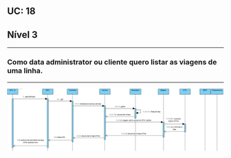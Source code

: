 ## **UC: 18**
## Nível 3
-----------------------
### Como data administrator ou cliente quero listar as viagens de uma linha.
-----------------------


![UC: 18](UC18.png)